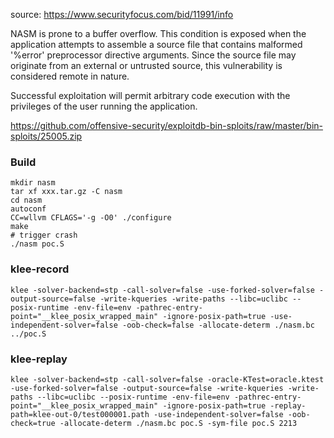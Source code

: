 source: https://www.securityfocus.com/bid/11991/info

NASM is prone to a buffer overflow. This condition is exposed when the application attempts to assemble a source file that contains malformed '%error' preprocessor directive arguments. Since the source file may originate from an external or untrusted source, this vulnerability is considered remote in nature.

Successful exploitation will permit arbitrary code execution with the privileges of the user running the application. 

https://github.com/offensive-security/exploitdb-bin-sploits/raw/master/bin-sploits/25005.zip

### Build
```
mkdir nasm
tar xf xxx.tar.gz -C nasm
cd nasm
autoconf
CC=wllvm CFLAGS='-g -O0' ./configure
make
# trigger crash
./nasm poc.S
```

### klee-record
```
klee -solver-backend=stp -call-solver=false -use-forked-solver=false -output-source=false -write-kqueries -write-paths --libc=uclibc --posix-runtime -env-file=env -pathrec-entry-point="__klee_posix_wrapped_main" -ignore-posix-path=true -use-independent-solver=false -oob-check=false -allocate-determ ./nasm.bc ../poc.S
```

### klee-replay
```
klee -solver-backend=stp -call-solver=false -oracle-KTest=oracle.ktest -use-forked-solver=false -output-source=false -write-kqueries -write-paths --libc=uclibc --posix-runtime -env-file=env -pathrec-entry-point="__klee_posix_wrapped_main" -ignore-posix-path=true -replay-path=klee-out-0/test000001.path -use-independent-solver=false -oob-check=true -allocate-determ ./nasm.bc poc.S -sym-file poc.S 2213
```
